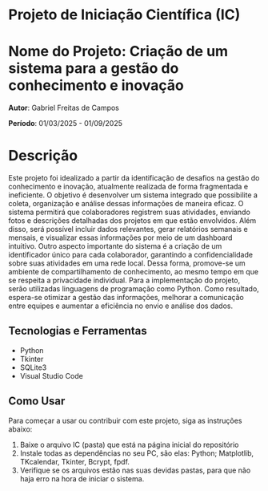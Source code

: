 # Projeto de Iniciação Científica (IC) #

# **Nome do Projeto**: Criação de um sistema para a gestão do conhecimento e inovação #

**Autor**: Gabriel Freitas de Campos

**Período**: 01/03/2025 - 01/09/2025  

# Descrição #

Este projeto foi idealizado a partir da identificação de desafios na gestão do conhecimento e inovação, atualmente realizada de forma fragmentada e ineficiente. O objetivo é desenvolver um sistema integrado que possibilite a coleta, organização e análise dessas informações de maneira eficaz. O sistema permitirá que colaboradores registrem suas atividades, enviando fotos e descrições detalhadas dos projetos em que estão envolvidos. Além disso, será possível incluir dados relevantes, gerar relatórios semanais e mensais, e visualizar essas informações por meio de um dashboard intuitivo. Outro aspecto importante do sistema é a criação de um identificador único para cada colaborador, garantindo a confidencialidade sobre suas atividades em uma rede local. Dessa forma, promove-se um ambiente de compartilhamento de conhecimento, ao mesmo tempo em que se respeita a privacidade individual. Para a implementação do projeto, serão utilizadas linguagens de programação como Python. Como resultado, espera-se otimizar a gestão das informações, melhorar a comunicação entre equipes e aumentar a eficiência no envio e análise dos dados.

## Tecnologias e Ferramentas

- Python
- Tkinter
- SQLite3
- Visual Studio Code

## Como Usar

Para começar a usar ou contribuir com este projeto, siga as instruções abaixo:

1. Baixe o arquivo IC (pasta) que está na página inicial do repositório
2. Instale todas as dependências no seu PC, são elas: Python; Matplotlib, TKcalendar, Tkinter, Bcrypt, fpdf.
3. Verifique se os arquivos estão nas suas devidas pastas, para que não haja erro na hora de iniciar o sistema.
